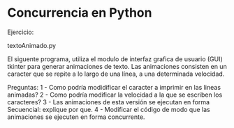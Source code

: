 # Concurrencia en Python
Ejercicio:

textoAnimado.py

El siguente programa, utiliza el modulo de interfaz grafica de usuario (GUI) tkinter para generar animaciones de texto.
Las animaciones consisten en un caracter que se repite a lo largo de una línea, a una determinada velocidad.

Preguntas:
1 - Como podría modidificar el caracter a imprimir en las lineas animadas?
2 - Como podría modificar la velocidad a la que se escriben los caracteres?
3 - Las animaciones de esta versión se ejecutan en forma Secuencial: explique por que.
4 - Modificar el código de modo que las animaciones se ejecuten en forma concurrente.
